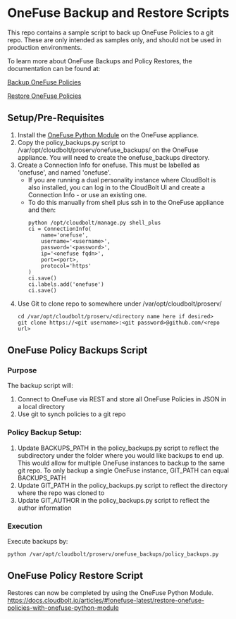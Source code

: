 # OneFuse Backup and Restore Scripts
This repo contains a sample script to back up OneFuse Policies to a git repo. These are only intended as samples only, and should not be used in production environments. 

To learn more about OneFuse Backups and Policy Restores, the documentation can be found at:

[Backup OneFuse Policies](https://docs.cloudbolt.io/articles/#!onefuse-latest/backup-onefuse-policies-with-onefuse-python-module)

[Restore OneFuse Policies](https://docs.cloudbolt.io/articles/#!onefuse-latest/restore-onefuse-policies-with-onefuse-python-module)


## Setup/Pre-Requisites
1. Install the [OneFuse Python Module](https://docs.cloudbolt.io/articles/onefuse-latest/python-module-getting-started/a/h2__93825394) on the OneFuse appliance.
2. Copy the policy_backups.py script to /var/opt/cloudbolt/proserv/onefuse_backups/
   on the OneFuse appliance. You will need to create the onefuse_backups directory. 
3. Create a Connection Info for onefuse. This must be labelled as 'onefuse', 
   and named 'onefuse'. 
    - If you are running a dual personality instance where CloudBolt is also installed, you can log in to the CloudBolt UI and create a Connection Info - or use an existing one.
    - To do this manually from shell plus ssh in to the OneFuse appliance and then: 
        ```
        python /opt/cloudbolt/manage.py shell_plus
        ci = ConnectionInfo(
            name='onefuse',
            username='<username>',
            password='<password>',
            ip='<onefuse fqdn>',
            port=<port>,
            protocol='https'
        )
        ci.save()
        ci.labels.add('onefuse')
        ci.save()
        ```
4. Use Git to clone repo to somewhere under /var/opt/cloudbolt/proserv/
    ```
    cd /var/opt/cloudbolt/proserv/<directory name here if desired>
    git clone https://<git username>:<git password>@github.com/<repo url>
    ```


## OneFuse Policy Backups Script
### Purpose
The backup script will: 
1. Connect to OneFuse via REST and store all OneFuse Policies in JSON in a local directory
2. Use git to synch policies to a git repo

### Policy Backup Setup:
1. Update BACKUPS_PATH in the policy_backups.py script to reflect the subdirectory under the folder where you would like backups to end up. This would allow for multiple OneFuse instances to backup to the same git repo. To only backup a single OneFuse instance, GIT_PATH can equal BACKUPS_PATH
2. Update GIT_PATH in the policy_backups.py script to reflect the directory where the repo was cloned to
3. Update GIT_AUTHOR in the policy_backups.py script to reflect the author information

### Execution
Execute backups by:
  
    python /var/opt/cloudbolt/proserv/onefuse_backups/policy_backups.py

    
## OneFuse Policy Restore Script
Restores can now be completed by using the OneFuse Python Module. 
https://docs.cloudbolt.io/articles/#!onefuse-latest/restore-onefuse-policies-with-onefuse-python-module